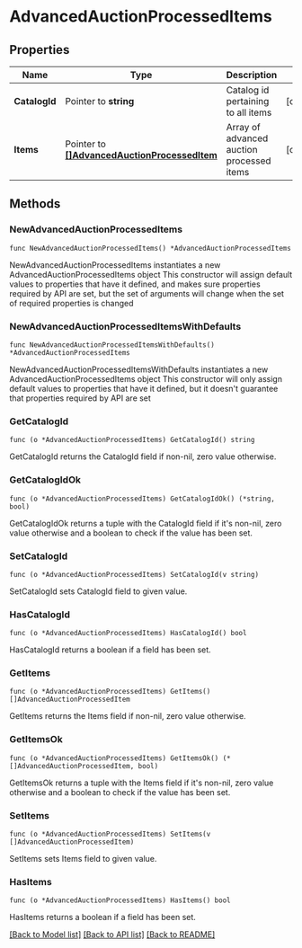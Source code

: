 # AdvancedAuctionProcessedItems

## Properties

Name | Type | Description | Notes
------------ | ------------- | ------------- | -------------
**CatalogId** | Pointer to **string** | Catalog id pertaining to all items | [optional] 
**Items** | Pointer to [**[]AdvancedAuctionProcessedItem**](AdvancedAuctionProcessedItem.md) | Array of advanced auction processed items | [optional] 

## Methods

### NewAdvancedAuctionProcessedItems

`func NewAdvancedAuctionProcessedItems() *AdvancedAuctionProcessedItems`

NewAdvancedAuctionProcessedItems instantiates a new AdvancedAuctionProcessedItems object
This constructor will assign default values to properties that have it defined,
and makes sure properties required by API are set, but the set of arguments
will change when the set of required properties is changed

### NewAdvancedAuctionProcessedItemsWithDefaults

`func NewAdvancedAuctionProcessedItemsWithDefaults() *AdvancedAuctionProcessedItems`

NewAdvancedAuctionProcessedItemsWithDefaults instantiates a new AdvancedAuctionProcessedItems object
This constructor will only assign default values to properties that have it defined,
but it doesn't guarantee that properties required by API are set

### GetCatalogId

`func (o *AdvancedAuctionProcessedItems) GetCatalogId() string`

GetCatalogId returns the CatalogId field if non-nil, zero value otherwise.

### GetCatalogIdOk

`func (o *AdvancedAuctionProcessedItems) GetCatalogIdOk() (*string, bool)`

GetCatalogIdOk returns a tuple with the CatalogId field if it's non-nil, zero value otherwise
and a boolean to check if the value has been set.

### SetCatalogId

`func (o *AdvancedAuctionProcessedItems) SetCatalogId(v string)`

SetCatalogId sets CatalogId field to given value.

### HasCatalogId

`func (o *AdvancedAuctionProcessedItems) HasCatalogId() bool`

HasCatalogId returns a boolean if a field has been set.

### GetItems

`func (o *AdvancedAuctionProcessedItems) GetItems() []AdvancedAuctionProcessedItem`

GetItems returns the Items field if non-nil, zero value otherwise.

### GetItemsOk

`func (o *AdvancedAuctionProcessedItems) GetItemsOk() (*[]AdvancedAuctionProcessedItem, bool)`

GetItemsOk returns a tuple with the Items field if it's non-nil, zero value otherwise
and a boolean to check if the value has been set.

### SetItems

`func (o *AdvancedAuctionProcessedItems) SetItems(v []AdvancedAuctionProcessedItem)`

SetItems sets Items field to given value.

### HasItems

`func (o *AdvancedAuctionProcessedItems) HasItems() bool`

HasItems returns a boolean if a field has been set.


[[Back to Model list]](../README.md#documentation-for-models) [[Back to API list]](../README.md#documentation-for-api-endpoints) [[Back to README]](../README.md)


